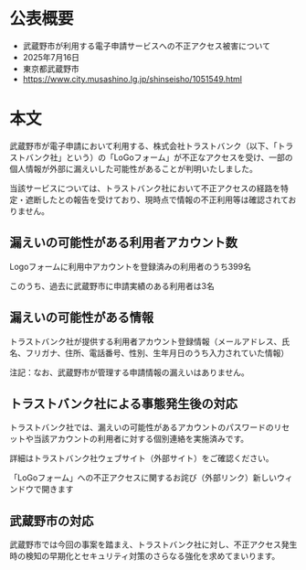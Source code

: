 # 公表概要
- 武蔵野市が利用する電子申請サービスへの不正アクセス被害について
- 2025年7月16日
- 東京都武蔵野市
- https://www.city.musashino.lg.jp/shinseisho/1051549.html

# 本文
武蔵野市が電子申請において利用する、株式会社トラストバンク（以下、「トラストバンク社」という）の「LoGoフォーム」が不正なアクセスを受け、一部の個人情報が外部に漏えいした可能性があることが判明いたしました。

当該サービスについては、トラストバンク社において不正アクセスの経路を特定・遮断したとの報告を受けており、現時点で情報の不正利用等は確認されておりません。

## 漏えいの可能性がある利用者アカウント数
Logoフォームに利用中アカウントを登録済みの利用者のうち399名

このうち、過去に武蔵野市に申請実績のある利用者は3名

## 漏えいの可能性がある情報
トラストバンク社が提供する利用者アカウント登録情報（メールアドレス、氏名、フリガナ、住所、電話番号、性別、生年月日のうち入力されていた情報）

注記：なお、武蔵野市が管理する申請情報の漏えいはありません。

## トラストバンク社による事態発生後の対応
トラストバンク社では、漏えいの可能性があるアカウントのパスワードのリセットや当該アカウントの利用者に対する個別連絡を実施済みです。

詳細はトラストバンク社ウェブサイト（外部サイト）をご確認ください。

「LoGoフォーム」への不正アクセスに関するお詫び（外部リンク）新しいウィンドウで開きます

## 武蔵野市の対応
武蔵野市では今回の事案を踏まえ、トラストバンク社に対し、不正アクセス発生時の検知の早期化とセキュリティ対策のさらなる強化を求めてまいります。
